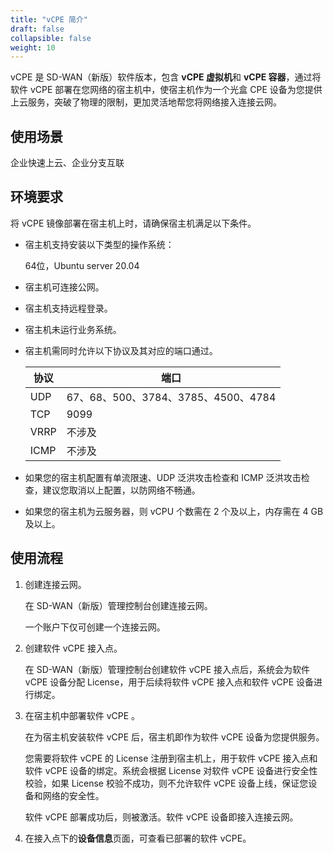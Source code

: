 ```yaml
---
title: "vCPE 简介"
draft: false
collapsible: false
weight: 10
---
```


vCPE 是 SD-WAN（新版）软件版本，包含 **vCPE 虚拟机**和 **vCPE 容器**，通过将软件 vCPE 部署在您网络的宿主机中，使宿主机作为一个光盒 CPE 设备为您提供上云服务，突破了物理的限制，更加灵活地帮您将网络接入连接云网。

## 使用场景

企业快速上云、企业分支互联

## 环境要求

将 vCPE 镜像部署在宿主机上时，请确保宿主机满足以下条件。

- 宿主机支持安装以下类型的操作系统：

  64位，Ubuntu server 20.04
  
- 宿主机可连接公网。

- 宿主机支持远程登录。

- 宿主机未运行业务系统。

- 宿主机需同时允许以下协议及其对应的端口通过。

  | 协议 | 端口                                |
  | ---- | ----------------------------------- |
  | UDP  | 67、68、500、3784、3785、4500、4784 |
  | TCP  | 9099                                |
  | VRRP | 不涉及                              |
  | ICMP | 不涉及                              |

- 如果您的宿主机配置有单流限速、UDP 泛洪攻击检查和 ICMP 泛洪攻击检查，建议您取消以上配置，以防网络不畅通。

- 如果您的宿主机为云服务器，则 vCPU 个数需在 2 个及以上，内存需在 4 GB 及以上。

## 使用流程

1. 创建连接云网。

   在 SD-WAN（新版）管理控制台创建连接云网。

   一个账户下仅可创建一个连接云网。

1. 创建软件 vCPE 接入点。

   在 SD-WAN（新版）管理控制台创建软件 vCPE 接入点后，系统会为软件 vCPE 设备分配 License，用于后续将软件 vCPE 接入点和软件 vCPE 设备进行绑定。

3. 在宿主机中部署软件 vCPE 。

   在为宿主机安装软件 vCPE 后，宿主机即作为软件 vCPE 设备为您提供服务。

   您需要将软件 vCPE 的 License 注册到宿主机上，用于软件 vCPE 接入点和软件 vCPE 设备的绑定。系统会根据 License 对软件 vCPE 设备进行安全性校验，如果 License 校验不成功，则不允许软件 vCPE 设备上线，保证您设备和网络的安全性。

   软件 vCPE 部署成功后，则被激活。软件 vCPE 设备即接入连接云网。

4. 在接入点下的**设备信息**页面，可查看已部署的软件 vCPE。

